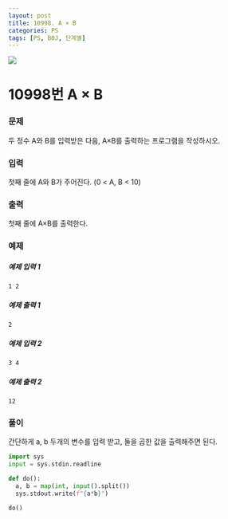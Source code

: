 ```yaml
---
layout: post
title: 10998. A × B
categories: PS
tags: [PS, BOJ, 단계별]
---
```


<img src="https://onlinejudgeimages.s3-ap-northeast-1.amazonaws.com/images/boj-og.png" />

# 10998번 A × B

### 문제

두 정수 A와 B를 입력받은 다음, A×B를 출력하는 프로그램을 작성하시오.

### 입력

첫째 줄에 A와 B가 주어진다. (0 < A, B < 10)

### 출력

첫째 줄에 A×B를 출력한다.

### 예제

##### 예제 입력 1

```
1 2
```

##### 예제 출력 1

```
2
```

##### 예제 입력 2

```
3 4
```

##### 예제 출력 2

```
12
```

### 풀이

간단하게 a, b 두개의 변수를 입력 받고, 둘을 곱한 값을 출력해주면 된다.

```python
import sys
input = sys.stdin.readline

def do():
  a, b = map(int, input().split())
  sys.stdout.write(f"{a*b}")

do()

```
